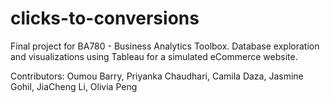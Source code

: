 # clicks-to-conversions
Final project for BA780 - Business Analytics Toolbox. Database exploration and visualizations using Tableau for a simulated eCommerce website.


Contributors: Oumou Barry, Priyanka Chaudhari, Camila Daza, Jasmine Gohil, JiaCheng Li, Olivia Peng
